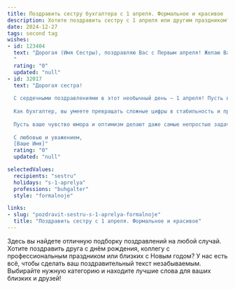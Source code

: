 ```yaml
---
title: Поздравить сестру бухгалтера с 1 апреля. Формальное и красивое
description: Хотите поздравить сестру с 1 апреля или другим праздником? Наш ИИ создаст незабываемое поздравление, а вы обязательно выделитесь среди других.  
date: 2024-12-27
tags: second tag
wishes:
- id: 123404
  text: "Дорогая (Имя Сестры), поздравляю Вас с Первым апреля! Желаю Вам в этот день, и во всех последующих рабочих днях,  безупречной точности в расчетах,  легких и успешных проектов, а также  отличного настроения и  радости от Вашей важной и ответственной работы бухгалтера.  Пусть  вся Ваша деятельность приносит Вам удовлетворение и способствует  процветанию. С праздником!
  "
  rating: "0"
  updated: "null"
- id: 32017
  text: "Дорогая сестра!
  
  С сердечными поздравлениями в этот необычный день – 1 апреля! Пусть ваша жизнь будет наполнена яркими моментами и положительными эмоциями, а каждый новый день приносит успехи в работе и радость в личной жизни.
  
  Как бухгалтер, вы умеете превращать сложные цифры в стабильность и процветание, и пусть каждый ваш трудный отчет приносит только удовлетворение и восхищение! Желаю вам творческих успехов, вдохновения и отличной атмосферы как на работе, так и дома.
  
  Пусть ваше чувство юмора и оптимизм делают даже самые непростые задачи легкими и приятными.
  
  С любовью и уважением,
  [Ваше Имя]"
  rating: "0"
  updated: "null"

selectedValues:
  recipients: "sestru"
  holidays: "s-1-aprelya"
  professions: "buhgalter"
  style: "formalnoje"

links:
- slug: "pozdravit-sestru-s-1-aprelya-formalnoje"
  title: "Поздравить сестру с 1 апреля. Формальное и красивое"
---
```


Здесь вы найдете отличную подборку поздравлений на любой случай.
Хотите поздравить друга с днём рождения, коллегу с профессиональным праздником или близких с Новым годом? У нас есть всё, чтобы сделать ваш поздравительный текст незабываемым. Выбирайте нужную категорию и находите лучшие слова для ваших близких и друзей!
